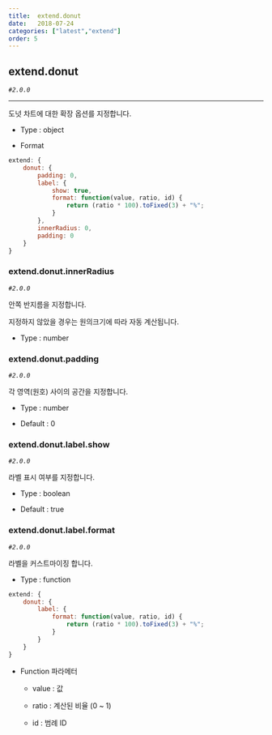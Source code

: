 ```yaml
---
title:  extend.donut
date:   2018-07-24
categories: ["latest","extend"]
order: 5
---
```


## extend.donut

_`#2.0.0`_

---

도넛 차트에 대한 확장 옵션를 지정합니다.

* Type : object

* Format
```javascript
extend: {
    donut: {
		padding: 0,
        label: {
            show: true,
            format: function(value, ratio, id) {
                return (ratio * 100).toFixed(3) + "%";
            }
        },
        innerRadius: 0,
        padding: 0
    }
}
```

### extend.donut.innerRadius

_`#2.0.0`_

안쪽 반지름을 지정합니다.

지정하지 않았을 경우는 원의크기에 따라 자동 계산됩니다.

* Type : number


### extend.donut.padding

_`#2.0.0`_

각 영역(원호) 사이의 공간을 지정합니다.

* Type : number

* Default : 0


### extend.donut.label.show

_`#2.0.0`_

라벨 표시 여부를 지정합니다.

* Type : boolean

* Default : true


### extend.donut.label.format

_`#2.0.0`_

라벨을 커스트마이징 합니다.

* Type : function
```javascript
extend: {
    donut: {
        label: {
            format: function(value, ratio, id) {
                return (ratio * 100).toFixed(3) + "%";
            }
        }
    }
}
```

* Function 파라메터

  * value : 값

  * ratio : 계산된 비율 (0 ~ 1)

  * id : 범례 ID



